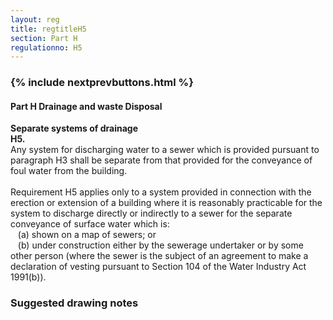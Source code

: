 ```yaml
---
layout: reg
title: regtitleH5
section: Part H
regulationno: H5
---
```


<div class="panel panel-primary">
  <div class="panel-heading">
    <h3 class="panel-title">
      {% include nextprevbuttons.html %}
        <h4>Part H  Drainage and waste Disposal</h4>
    </h3>
  </div>
  <div class="panel-body">
    <p>
        <strong>Separate systems of drainage</strong><br>
        <strong>H5.</strong><br>
            Any system for discharging water to a sewer which is provided pursuant to paragraph H3 shall be separate from that provided for the conveyance of foul water from the building.<br><br>
            Requirement H5 applies only to a system provided in connection with the erection or extension of a building where it is reasonably practicable for the system to discharge directly or indirectly to a sewer for the separate conveyance of surface water which is:<br>
            &nbsp;&nbsp;&nbsp;(a) shown on a map of sewers; or<br>
            &nbsp;&nbsp;&nbsp;(b) under construction either by the sewerage undertaker or by some other person (where the sewer is the subject of an agreement to make a declaration of vesting pursuant to Section 104 of the Water Industry Act 1991(b)).
    </p>
  </div>
</div>



### Suggested drawing notes